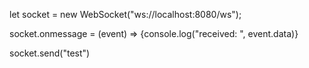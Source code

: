 let socket = new WebSocket("ws://localhost:8080/ws");

socket.onmessage = (event) => {console.log("received: ", event.data)}

socket.send("test")